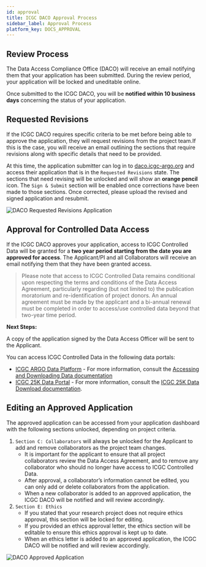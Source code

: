 ```yaml
---
id: approval
title: ICGC DACO Approval Process
sidebar_label: Approval Process
platform_key: DOCS_APPROVAL
---
```


## Review Process
The Data Access Compliance Office (DACO) will receive an email notifying them that your application has been submitted. During the review period, your application will be locked and uneditable online. 

Once submitted to the ICGC DACO, you will be **notified within 10 business days** concerning the status of your application. 

## Requested Revisions
If the ICGC DACO requires specific criteria to be met before being able to approve the application, they will request revisions from the project team.If this is the case, you will receive an email outlining the sections that require revisions along with specific details that need to be provided.

At this time, the application submitter can log in to [daco.icgc-argo.org](https://daco.icgc-argo.org) and access their application that is in the `Requested Revisions` state. The sections that need revising will be unlocked and will show an **orange pencil** icon. The `Sign & Submit` section will be enabled once corrections have been made to those sections. Once corrected, please upload the revised and signed application and resubmit.  

![DACO Requested Revisions Application](/assets/data-access/daco-requested-revisions.png)

## Approval for Controlled Data Access
If the ICGC DACO approves your application, access to ICGC Controlled Data will be granted for a **two year period starting from the date you are approved for access**. The Applicant/PI and all Collaborators will receive an email notifying them that they have been granted access. 

> Please note that access to ICGC Controlled Data remains conditional upon respecting the terms and conditions of the Data Access Agreement, particularly regarding (but not limited to) the publication moratorium and re-identification of project donors. An annual agreement must be made by the applicant and a bi-annual renewal must be completed in order to access/use controlled data beyond that two-year time period.

**Next Steps:**

A copy of the application signed by the Data Access Officer will be sent to the Applicant.

You can access ICGC Controlled Data in the following data portals:
- [ICGC ARGO Data Platform](https://platform.icgc-argo.org/) - For more information, consult the [Accessing and Downloading Data documentation](/docs/data-access/data-download)
- [ICGC 25K Data Portal](https://dcc.icgc.org/) - For more information, consult the [ICGC 25K Data Download documentation](https://docs.icgc.org/download/downloading-data/.).

## Editing an Approved Application

The approved application can be accessed from your application dashboard with the following sections unlocked, depending on project criteria.

1. `Section C: Collaborators` will always be unlocked for the Applicant to add and remove collaborators as the project team changes. 
   * It is important for the applicant to ensure that all project collaborators review the Data Access Agreement, and to remove any collaborator who should no longer have access to ICGC Controlled Data.   
   * After approval, a collaborator’s information cannot be edited, you can only add or delete collaborators from the application.
   * When a new collaborator is added to an approved application, the ICGC DACO will be notified and will review accordingly.
1. `Section E: Ethics`
   * If you stated that your research project does not require ethics approval, this section will be locked for editing. 
   * If you provided an ethics approval letter, the ethics section will be editable to ensure this ethics approval is kept up to date.
   * When an ethics letter is added to an approved application, the ICGC DACO will be notified and will review accordingly.

![DACO Approved Application](/assets/data-access/daco-approved-application.png)

